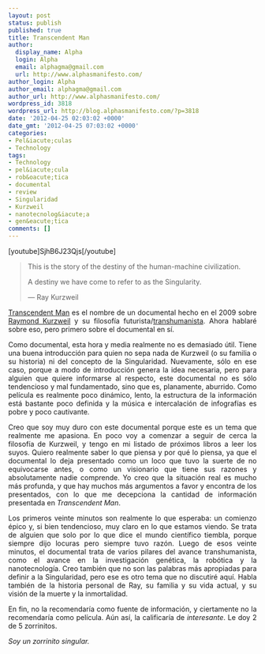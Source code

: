 ```yaml
---
layout: post
status: publish
published: true
title: Transcendent Man
author:
  display_name: Alpha
  login: Alpha
  email: alphagma@gmail.com
  url: http://www.alphasmanifesto.com/
author_login: Alpha
author_email: alphagma@gmail.com
author_url: http://www.alphasmanifesto.com/
wordpress_id: 3818
wordpress_url: http://blog.alphasmanifesto.com/?p=3818
date: '2012-04-25 02:03:02 +0000'
date_gmt: '2012-04-25 07:03:02 +0000'
categories:
- Pel&iacute;culas
- Technology
tags:
- Technology
- pel&iacute;cula
- rob&oacute;tica
- documental
- review
- Singularidad
- Kurzweil
- nanotecnolog&iacute;a
- gen&eacute;tica
comments: []
---
```

<p style="text-align: justify;">[youtube]SjhB6J23Qjs[/youtube]</p>
<blockquote><p>This is the story of the destiny of the human-machine civilization.</p>
<p>A destiny we have come to refer to as the Singularity.</p>
<p>&mdash; Ray Kurzweil</p></blockquote>
<p style="text-align: justify;"><a href="http://www.imdb.com/title/tt1117394/">Transcendent Man</a> es el nombre de un documental hecho en el 2009 sobre <a href="http://en.wikipedia.org/wiki/Ray_Kurzweil">Raymond Kurzweil</a> y su filosof&iacute;a futurista/<a href="http://en.wikipedia.org/wiki/Transhumanism">transhumanista</a>. Ahora hablar&eacute; sobre eso, pero primero sobre el documental en s&iacute;.</p>
<p style="text-align: justify;">Como documental, esta hora y media realmente no es demasiado &uacute;til. Tiene una buena introducci&oacute;n para quien no sepa nada de Kurzweil (o su familia o su historia) ni del concepto de la Singularidad. Nuevamente, s&oacute;lo en ese caso, porque a modo de introducci&oacute;n genera la idea necesaria, pero para alguien que quiere informarse al respecto, este documental no es s&oacute;lo tendencioso y mal fundamentado, sino que es, planamente, aburrido. Como pel&iacute;cula es realmente poco din&aacute;mico, lento, la estructura de la informaci&oacute;n est&aacute; bastante poco definida y la m&uacute;sica e intercalaci&oacute;n de infograf&iacute;as es pobre y poco cautivante.</p>
<p style="text-align: justify;">Creo que soy muy duro con este documental porque este es un tema que realmente me apasiona. En poco voy a comenzar a seguir de cerca la filosof&iacute;a de Kurzweil, y tengo en mi listado de pr&oacute;ximos libros a leer los suyos. Quiero realmente saber lo que piensa y por qu&eacute; lo piensa, ya que el documental lo deja presentado como un loco que tuvo la suerte de no equivocarse antes, o como un visionario que tiene sus razones y absolutamente nadie comprende. Yo creo que la situaci&oacute;n real es mucho m&aacute;s profunda, y que hay muchos m&aacute;s argumentos a favor y encontra de los presentados, con lo que me decepciona la cantidad de informaci&oacute;n presentada en <em>Transcendent Man</em>.</p>
<p style="text-align: justify;">Los primeros veinte minutos son realmente lo que esperaba: un comienzo &eacute;pico y, si bien tendencioso, muy claro en lo que estamos viendo. Se trata de alguien que solo por lo que dice el mundo cient&iacute;fico tiembla, porque siempre dijo locuras pero siempre tuvo raz&oacute;n. Luego de esos veinte minutos, el documental trata de varios pilares del avance transhumanista, como el avance en la investigaci&oacute;n gen&eacute;tica, la rob&oacute;tica y la nanotecnolog&iacute;a. Creo tambi&eacute;n que no son las palabras m&aacute;s apropiadas para definir a la Singularidad, pero ese es otro tema que no discutir&eacute; aqu&iacute;. Habla tambi&eacute;n de la historia personal de Ray, su familia y su vida actual, y su visi&oacute;n de la muerte y la inmortalidad.</p>
<p style="text-align: justify;">En fin, no la recomendar&iacute;a como fuente de informaci&oacute;n, y ciertamente no la recomendar&iacute;a como pel&iacute;cula. A&uacute;n as&iacute;, la calificar&iacute;a de <em>interesante</em>. Le doy 2 de 5 zorrinitos.</p>
<p style="text-align: justify;"><em>Soy un zorrinito singular.</em></p>
